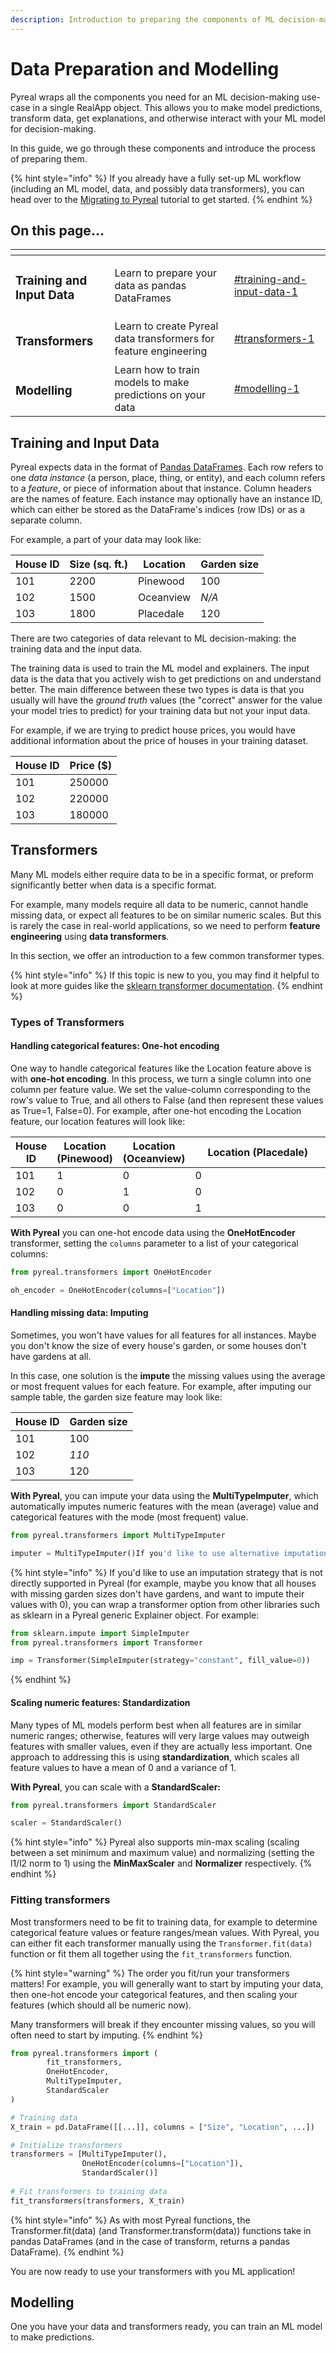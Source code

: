 ```yaml
---
description: Introduction to preparing the components of ML decision-making
---
```


# Data Preparation and Modelling

Pyreal wraps all the components you need for an  ML decision-making use-case in a single RealApp object. This allows you to make model predictions, transform data, get explanations, and otherwise interact with your ML model for decision-making.&#x20;

In this guide, we go through these components and introduce the process of preparing them.&#x20;

{% hint style="info" %}
If you already have a fully set-up ML workflow (including an ML model, data, and possibly data transformers), you can head over to the [Migrating to Pyreal](https://github.com/sibyl-dev/pyreal/blob/dev/tutorials/migrating\_to\_pyreal.ipynb) tutorial to get started.
{% endhint %}

## On this page...

<table data-view="cards"><thead><tr><th></th><th></th><th data-hidden data-card-target data-type="content-ref"></th></tr></thead><tbody><tr><td><h3>Training and Input Data</h3></td><td>Learn to prepare your data as pandas DataFrames</td><td><a href="data-preparation-and-modelling.md#training-and-input-data-1">#training-and-input-data-1</a></td></tr><tr><td><h3>Transformers</h3></td><td>Learn to create Pyreal data transformers for feature engineering </td><td><a href="data-preparation-and-modelling.md#transformers-1">#transformers-1</a></td></tr><tr><td><h3>Modelling</h3></td><td>Learn how to train models to make predictions on your data</td><td><a href="data-preparation-and-modelling.md#modelling-1">#modelling-1</a></td></tr></tbody></table>

## Training and Input Data

Pyreal expects data in the format of [Pandas DataFrames](https://pandas.pydata.org/docs/reference/api/pandas.DataFrame.html). Each row refers to one _data instance_ (a person, place, thing, or entity), and each column refers to a _feature_, or piece of information about that instance. Column headers are the names of feature. Each instance may optionally have an instance ID, which can either be stored as the DataFrame's indices (row IDs) or as a separate column.

For example, a part of your data may look like:

<table><thead><tr><th data-type="number">House ID</th><th data-type="number">Size (sq. ft.)</th><th>Location</th><th>Garden size</th></tr></thead><tbody><tr><td>101</td><td>2200</td><td>Pinewood</td><td>100</td></tr><tr><td>102</td><td>1500</td><td>Oceanview</td><td><em>N/A</em></td></tr><tr><td>103</td><td>1800</td><td>Placedale</td><td>120</td></tr></tbody></table>

There are two categories of data relevant to ML decision-making: the training data and the input data.

The training data is used to train the ML model and explainers. The input data is the data that you actively wish to get predictions on and understand better. The main difference between these two types is data is that you usually will have the _ground truth_ values (the "correct" answer for the value your model tries to predict) for your training data but not your input data.

For example, if we are trying to predict house prices, you would have additional information about the price of houses in your training dataset.

<table data-full-width="false"><thead><tr><th data-type="number">House ID</th><th data-type="number">Price ($)</th></tr></thead><tbody><tr><td>101</td><td>250000</td></tr><tr><td>102</td><td>220000</td></tr><tr><td>103</td><td>180000</td></tr></tbody></table>

## Transformers

Many ML models either require data to be in a specific format, or preform significantly better when data is a specific format.&#x20;

For example, many models require all data to be numeric, cannot handle missing data, or expect all features to be on similar numeric scales. But this is rarely the case in real-world applications, so we need to perform **feature engineering** using **data transformers**.

In this section, we offer an introduction to a few common transformer types.

{% hint style="info" %}
If this topic is new to you, you may find it helpful to look at more guides like the [sklearn transformer documentation](https://scikit-learn.org/stable/data\_transforms.html).
{% endhint %}

### Types of Transformers

#### Handling categorical features: One-hot encoding

One way to handle categorical features like the Location feature above is with **one-hot encoding**. In this process, we turn a single column into one column per feature value. We set the value-column corresponding to the row's value to True, and all others to False (and then represent these values as True=1, False=0). For example, after one-hot encoding the Location feature, our location features will look like:

<table><thead><tr><th data-type="number">House ID</th><th>Location (Pinewood)</th><th>Location (Oceanview)</th><th width="232">Location (Placedale)</th></tr></thead><tbody><tr><td>101</td><td>1</td><td>0</td><td>0</td></tr><tr><td>102</td><td>0</td><td>1</td><td>0</td></tr><tr><td>103</td><td>0</td><td>0</td><td>1</td></tr></tbody></table>

**With Pyreal** you can one-hot encode data using the **OneHotEncoder** transformer, setting the `columns`  parameter to a list of your categorical columns:

```python
from pyreal.transformers import OneHotEncoder

oh_encoder = OneHotEncoder(columns=["Location"])
```

#### Handling missing data: Imputing

Sometimes, you won't have values for all features for all instances. Maybe you don't know the size of every house's garden, or some houses don't have gardens at all.

In this case, one solution is the **impute** the missing values using the average or most frequent values for each feature. For example, after imputing our sample table, the garden size feature may look like:

<table><thead><tr><th data-type="number">House ID</th><th>Garden size</th></tr></thead><tbody><tr><td>101</td><td>100</td></tr><tr><td>102</td><td><em>110</em></td></tr><tr><td>103</td><td>120</td></tr></tbody></table>

**With Pyreal**, you can impute your data using the **MultiTypeImputer**, which automatically imputes numeric features with the mean (average) value and categorical features with the mode (most frequent) value.

```python
from pyreal.transformers import MultiTypeImputer

imputer = MultiTypeImputer()If you'd like to use alternative imputation 
```

{% hint style="info" %}
If you'd like to use an imputation strategy that is not directly supported in Pyreal (for example, maybe you know that all houses with missing garden sizes don't have gardens, and want to impute their values with 0), you can wrap a transformer option from other libraries such as sklearn in a Pyreal generic Explainer object. For example:

```python
from sklearn.impute import SimpleImputer
from pyreal.transformers import Transformer

imp = Transformer(SimpleImputer(strategy="constant", fill_value=0))
```
{% endhint %}

#### Scaling numeric features: Standardization

Many types of ML models perform best when all features are in similar numeric ranges; otherwise, features will very large values may outweigh features with smaller values, even if they are actually less important. One approach to addressing this is using **standardization**, which scales all feature values to have a mean of 0 and a variance of 1.&#x20;

**With Pyreal**, you can scale with a **StandardScaler:**

```python
from pyreal.transformers import StandardScaler

scaler = StandardScaler()
```

{% hint style="info" %}
Pyreal also supports min-max scaling (scaling between a set minimum and maximum value) and normalizing (setting the l1/l2 norm to 1) using the **MinMaxScaler** and **Normalizer** respectively.&#x20;
{% endhint %}

### Fitting transformers

Most transformers need to be fit to training data, for example to determine categorical feature values or feature ranges/mean values. With Pyreal, you can either fit each transformer manually using the `Transformer.fit(data)` function or fit them all together using the `fit_transformers` function.

{% hint style="warning" %}
The order you fit/run your transformers matters! For example, you will generally want to start by imputing your data, then one-hot encode your categorical features, and then scaling your features (which should all be numeric now).&#x20;

Many transformers will break if they encounter missing values, so you will often need to start by imputing.
{% endhint %}

```python
from pyreal.transformers import (
        fit_transformers, 
        OneHotEncoder, 
        MultiTypeImputer, 
        StandardScaler
)

# Training data
X_train = pd.DataFrame([[...]], columns = ["Size", "Location", ...])

# Initialize transformers
transformers = [MultiTypeImputer(), 
                OneHotEncoder(columns=["Location"]),
                StandardScaler()]
                
# Fit transformers to training data
fit_transformers(transformers, X_train)
```

{% hint style="info" %}
As with most Pyreal functions, the Transformer.fit(data) (and Transformer.transform(data)) functions take in pandas DataFrames (and in the case of transform, returns a pandas DataFrame).
{% endhint %}

You are now ready to use your transformers with you ML application!

## Modelling

One you have your data and transformers ready, you can train an ML model to make predictions.
